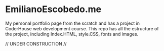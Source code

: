 # EmilianoEscobedo.me

My personal portfolio page from the scratch and has a project in CoderHouse web development course. 
This repo has all the estructure of the project, including Index.HTML, style.CSS, fonts and images.

// UNDER CONSTRUCTION //
